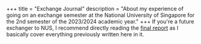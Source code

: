 +++
title = "Exchange Journal"
description = "About my experience of going on an exchange semester at the National University of Singapore for the 2nd semester of the 2023/2024 academic year."
+++
 If you're a future exchanger to NUS, I recommend directly reading the [final report](./5) as I basically cover everything previously written here in it.
